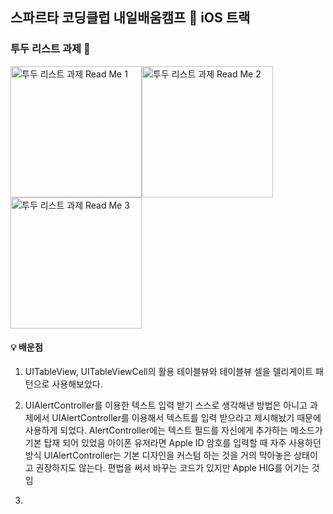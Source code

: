 ## 스파르타 코딩클럽 내일배움캠프 🍎 iOS 트랙

### 투두 리스트 과제 📝

<img width="210" alt="투두 리스트 과제 Read Me 1" src="https://github.com/dave17code/TeamSpaToDoList/assets/151927621/f96ac3af-437b-4174-b25c-278d0b8cbba4"><img width="210" alt="투두 리스트 과제 Read Me 2" src="https://github.com/dave17code/TeamSpaToDoList/assets/151927621/0a036637-8e82-4020-b6d2-924b27021dba"><img width="210" alt="투두 리스트 과제 Read Me 3" src="https://github.com/dave17code/TeamSpaToDoList/assets/151927621/7092dedc-48c9-498c-b99b-a42e5ee983da">

#### 💡 배운점

1. UITableView, UITableViewCell의 활용
   테이블뷰와 테이블뷰 셀을 델리게이트 패턴으로 사용해보았다.

2. UIAlertController를 이용한 텍스트 입력 받기
   스스로 생각해낸 방법은 아니고 과제에서 UIAlertController를 이용해서 텍스트를 입력 받으라고 제시해놨기 때문에 사용하게 되었다.
   AlertController에는 텍스트 필드를 자신에게 추가하는 메소드가 기본 탑재 되어 있었음
   아이폰 유저라면 Apple ID 암호를 입력할 때 자주 사용하던 방식
   UIAlertController는 기본 디자인을 커스텀 하는 것을 거의 막아놓은 상태이고 권장하지도 않는다. 편법을 써서 바꾸는 코드가 있지만 Apple HIG를 어기는 것임

3. 
   

 


